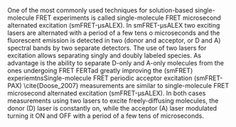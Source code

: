 One of the most commonly used techniques for solution-based single-molecule FRET
experiments is called single-molecule FRET microsecond alternated excitation (smFRET-μsALEX). In smFRET-μsALEX two exciting lasers are alternated with a
period of a few tens o microseconds and the fluorescent emission is
detected in two (donor and acceptor, or D and A) spectral bands by two 
separate detectors. The use of two lasers for excitation allows separating singly and doubly labeled species. As advantage is the ability to separate D-only and A-only molecules from the ones undergoing FRET FERTad greatly improving the (smFRET) experiemtnsSingle-molecule FRET periodic acceptor excitation (smFRET-PAX) \cite{Doose_2007} measurements are similar to single-molecule FRET microsecond alternated excitation (smFRET-μsALEX). In both cases measurements using two lasers to excite freely-diffusing molecules, the
donor (D) laser is constantly on, while the acceptor (A) laser modulated
turning it ON and OFF with a period of a few tens of microseconds.
